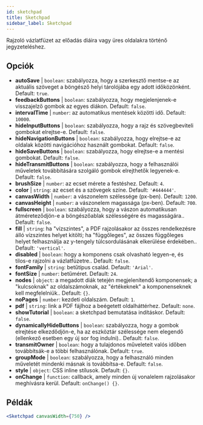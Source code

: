 ```yaml
---
id: sketchpad 
title: Sketchpad
sidebar_label: Sketchpad
---
```


Rajzoló vázlatfüzet az előadás diáira vagy üres oldalakra történő jegyzeteléshez.

## Opciók

* __autoSave__ | `boolean`: szabályozza, hogy a szerkesztő mentse-e az aktuális szöveget a böngésző helyi tárolójába egy adott időközönként. Default: `true`.
* __feedbackButtons__ | `boolean`: szabályozza, hogy megjelenjenek-e visszajelző gombok az egyes diákon. Default: `false`.
* __intervalTime__ | `number`: az automatikus mentések közötti idő. Default: `10000`.
* __hideInputButtons__ | `boolean`: szabályozza, hogy a rajz és szövegbeviteli gombokat elrejtse-e. Default: `false`.
* __hideNavigationButtons__ | `boolean`: szabályozza, hogy elrejtse-e az oldalak közötti navigációhoz használt gombokat. Default: `false`.
* __hideSaveButtons__ | `boolean`: szabályozza, hogy elrejtse-e a mentési gombokat. Default: `false`.
* __hideTransmitButtons__ | `boolean`: szabályozza, hogy a felhasználói műveletek továbbítására szolgáló gombok elrejthetők legyenek-e. Default: `false`.
* __brushSize__ | `number`: az ecset mérete a festéshez. Default: `4`.
* __color__ | `string`: az ecset és a szövegek színe. Default: `'#444444'`.
* __canvasWidth__ | `number`: a vászonelem szélessége (px-ben). Default: `1200`.
* __canvasHeight__ | `number`: a vászonelem magassága (px-ben). Default: `700`.
* __fullscreen__ | `boolean`: szabályozza, hogy a vászon automatikusan átméreteződjön-e a böngészőablak szélességére és magasságára.. Default: `false`.
* __fill__ | `string`: ha "vízszintes", a PDF rajzolásakor az összes rendelkezésre álló vízszintes helyet kitölti; ha "függőleges", az összes függőleges helyet felhasználja az y-tengely túlcsordulásának elkerülése érdekében.. Default: `'vertical'`.
* __disabled__ | `boolean`: hogy a komponens csak olvasható legyen-e, és tilos-e rajzolni a vázlatfüzetre.. Default: `false`.
* __fontFamily__ | `string`: betűtípus család. Default: `'Arial'`.
* __fontSize__ | `number`: betűméret. Default: `24`.
* __nodes__ | `object`: a megadott diák tetején megjelenítendő komponensek; a "kulcsoknak" az oldalszámoknak, az "értékeknek" a komponenseknek kell megfelelniük.. Default: `{}`.
* __noPages__ | `number`: kezdeti oldalszám. Default: `1`.
* __pdf__ | `string`: link a PDF fájlhoz a beégetett oldalháttérhez. Default: `none`.
* __showTutorial__ | `boolean`: a sketchpad bemutatása indításkor. Default: `false`.
* __dynamicallyHideButtons__ | `boolean`: szabályozza, hogy a gombok elrejtése elkezdődjön-e, ha az eszköztár szélessége nem elegendő (ellenkező esetben egy új sor fog indulni).. Default: `false`.
* __transmitOwner__ | `boolean`: hogy a tulajdonos műveleteit valós időben továbbítsák-e a többi felhasználónak. Default: `true`.
* __groupMode__ | `boolean`: szabályozza, hogy a felhasználó minden műveletét mindenki másnak is továbbítsa-e. Default: `false`.
* __style__ | `object`: CSS inline stílusok. Default: `{}`.
* __onChange__ | `function`: callback, amely minden új vonalelem rajzolásakor meghívásra kerül. Default: `onChange() {}`.


## Példák

```jsx live
<Sketchpad canvasWidth={750} />
```

